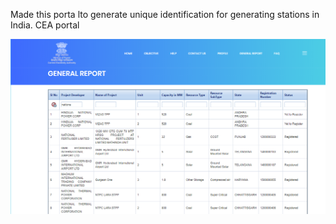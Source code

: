 Made this porta lto generate unique identification for generating stations in India. CEA portal

![CEA](https://github.com/vinodkotiya/CEA-Unique-Identification-for-Generating-Stations/blob/master/screenshot.png)
